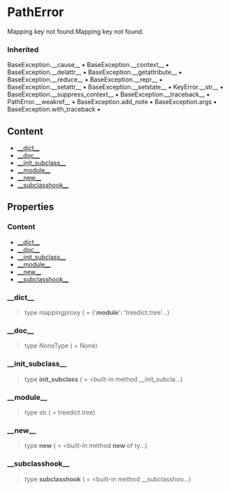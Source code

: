 # PathError

Mapping key not found.Mapping key not found.

### Inherited

BaseException.\_\_cause__ :black_small_square: BaseException.\_\_context__ :black_small_square: BaseException.\_\_delattr__ :black_small_square: BaseException.\_\_getattribute__ :black_small_square: BaseException.\_\_reduce__ :black_small_square: BaseException.\_\_repr__ :black_small_square: BaseException.\_\_setattr__ :black_small_square: BaseException.\_\_setstate__ :black_small_square: KeyError.\_\_str__ :black_small_square: BaseException.\_\_suppress_context__ :black_small_square: BaseException.\_\_traceback__ :black_small_square: PathError.\_\_weakref__ :black_small_square: BaseException.add_note :black_small_square: BaseException.args :black_small_square: BaseException.with_traceback :black_small_square: 

## Content

- [\_\_dict__](treed-tree-patherror.md#__dict__)
- [\_\_doc__](treed-tree-patherror.md#__doc__)
- [\_\_init_subclass__](treed-tree-patherror.md#__init_subclass__)
- [\_\_module__](treed-tree-patherror.md#__module__)
- [\_\_new__](treed-tree-patherror.md#__new__)
- [\_\_subclasshook__](treed-tree-patherror.md#__subclasshook__)


## Properties

### Content

- [\_\_dict__](treed-tree-patherror.md#__dict__)
- [\_\_doc__](treed-tree-patherror.md#__doc__)
- [\_\_init_subclass__](treed-tree-patherror.md#__init_subclass__)
- [\_\_module__](treed-tree-patherror.md#__module__)
- [\_\_new__](treed-tree-patherror.md#__new__)
- [\_\_subclasshook__](treed-tree-patherror.md#__subclasshook__)


### \_\_dict__


> type mappingproxy ( = {'__module__': 'treedict.tree'...)



### \_\_doc__


> type NoneType ( = None)



### \_\_init_subclass__


> type __init_subclass__ ( = <built-in method __init_subcla...)



### \_\_module__


> type str ( = treedict.tree)



### \_\_new__


> type __new__ ( = <built-in method __new__ of ty...)



### \_\_subclasshook__


> type __subclasshook__ ( = <built-in method __subclasshoo...)

